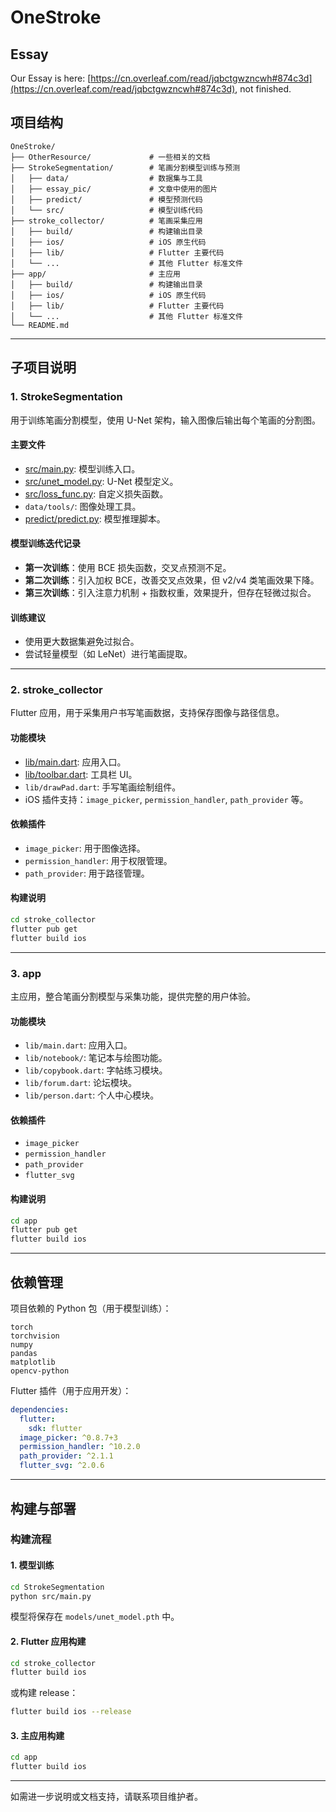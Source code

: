 # OneStroke

## Essay

Our Essay is here: [https://cn.overleaf.com/read/jqbctgwzncwh#874c3d](https://cn.overleaf.com/read/jqbctgwzncwh#874c3d), not finished.

## 项目结构

```
OneStroke/
├── OtherResource/             # 一些相关的文档
├── StrokeSegmentation/        # 笔画分割模型训练与预测
│   ├── data/                  # 数据集与工具
│   ├── essay_pic/             # 文章中使用的图片
│   ├── predict/               # 模型预测代码
│   └── src/                   # 模型训练代码
├── stroke_collector/          # 笔画采集应用
│   ├── build/                 # 构建输出目录
│   ├── ios/                   # iOS 原生代码
│   ├── lib/                   # Flutter 主要代码
│   └── ...                    # 其他 Flutter 标准文件
├── app/                       # 主应用
│   ├── build/                 # 构建输出目录
│   ├── ios/                   # iOS 原生代码
│   ├── lib/                   # Flutter 主要代码
│   └── ...                    # 其他 Flutter 标准文件
└── README.md
```

---

## 子项目说明

### 1. StrokeSegmentation

用于训练笔画分割模型，使用 U-Net 架构，输入图像后输出每个笔画的分割图。

#### 主要文件

- [src/main.py](file:///Users/luyukai/OneStroke/StrokeSegmentation/src/main.py): 模型训练入口。
- [src/unet_model.py](file:///Users/luyukai/OneStroke/StrokeSegmentation/src/unet_model.py): U-Net 模型定义。
- [src/loss_func.py](file:///Users/luyukai/OneStroke/StrokeSegmentation/src/loss_func.py): 自定义损失函数。
- `data/tools/`: 图像处理工具。
- [predict/predict.py](file:///Users/luyukai/OneStroke/StrokeSegmentation/predict/predict.py): 模型推理脚本。

#### 模型训练迭代记录

- **第一次训练**：使用 BCE 损失函数，交叉点预测不足。
- **第二次训练**：引入加权 BCE，改善交叉点效果，但 v2/v4 类笔画效果下降。
- **第三次训练**：引入注意力机制 + 指数权重，效果提升，但存在轻微过拟合。

#### 训练建议

- 使用更大数据集避免过拟合。
- 尝试轻量模型（如 LeNet）进行笔画提取。

---

### 2. stroke_collector

Flutter 应用，用于采集用户书写笔画数据，支持保存图像与路径信息。

#### 功能模块

- [lib/main.dart](file:///Users/luyukai/OneStroke/app/lib/main.dart): 应用入口。
- [lib/toolbar.dart](file:///Users/luyukai/OneStroke/stroke_collector/lib/toolbar.dart): 工具栏 UI。
- `lib/drawPad.dart`: 手写笔画绘制组件。
- iOS 插件支持：`image_picker`, `permission_handler`, `path_provider` 等。

#### 依赖插件

- `image_picker`: 用于图像选择。
- `permission_handler`: 用于权限管理。
- `path_provider`: 用于路径管理。

#### 构建说明

```bash
cd stroke_collector
flutter pub get
flutter build ios
```

---

### 3. app

主应用，整合笔画分割模型与采集功能，提供完整的用户体验。

#### 功能模块

- `lib/main.dart`: 应用入口。
- `lib/notebook/`: 笔记本与绘图功能。
- `lib/copybook.dart`: 字帖练习模块。
- `lib/forum.dart`: 论坛模块。
- `lib/person.dart`: 个人中心模块。

#### 依赖插件

- `image_picker`
- `permission_handler`
- `path_provider`
- `flutter_svg`

#### 构建说明

```bash
cd app
flutter pub get
flutter build ios
```

---

## 依赖管理

项目依赖的 Python 包（用于模型训练）：

```text
torch
torchvision
numpy
pandas
matplotlib
opencv-python
```

Flutter 插件（用于应用开发）：

```yaml
dependencies:
  flutter:
    sdk: flutter
  image_picker: ^0.8.7+3
  permission_handler: ^10.2.0
  path_provider: ^2.1.1
  flutter_svg: ^2.0.6
```

---

## 构建与部署

### 构建流程

#### 1. 模型训练

```bash
cd StrokeSegmentation
python src/main.py
```

模型将保存在 `models/unet_model.pth` 中。

#### 2. Flutter 应用构建

```bash
cd stroke_collector
flutter build ios
```

或构建 release：

```bash
flutter build ios --release
```

#### 3. 主应用构建

```bash
cd app
flutter build ios
```

---

如需进一步说明或文档支持，请联系项目维护者。
